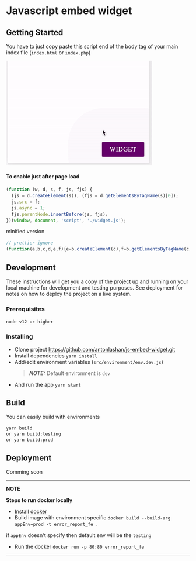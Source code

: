 # Javascript embed widget

## Getting Started

You have to just copy paste this script end of the body tag of your main index file (`index.html` or `index.php`)

![](demo.gif)

#### To enable just after page load

```javascript
(function (w, d, s, f, js, fjs) {
  (js = d.createElement(s)), (fjs = d.getElementsByTagName(s)[0]);
  js.src = f;
  js.async = 1;
  fjs.parentNode.insertBefore(js, fjs);
})(window, document, 'script', './widget.js');
```

minified version

```javascript
// prettier-ignore
(function(a,b,c,d,e,f){e=b.createElement(c),f=b.getElementsByTagName(c)[0],e.src=d,e.async=1,f.parentNode.insertBefore(e,f)})(window,document,"script","./widget.js");
```

## Development

These instructions will get you a copy of the project up and running on your local machine for development and testing purposes. See deployment for notes on how to deploy the project on a live system.

### Prerequisites

```
node v12 or higher
```

### Installing

- Clone project https://github.com/antonlashan/js-embed-widget.git
- Install dependencies `yarn install`
- Add/edit environment variables (`src/environment/env.dev.js`)
  > **_NOTE:_** Default environment is `dev`
- And run the app `yarn start`

## Build

You can easily build with environments

```
yarn build
or yarn build:testing
or yarn build:prod
```

## Deployment

Comming soon

---

**NOTE**

**Steps to run docker locally**

- Install [docker](https://docs.docker.com/get-docker)
- Build image with environment specific
  `docker build --build-arg appEnv=prod -t error_report_fe .`

if `appEnv` doesn't specify then default env will be the `testing`

- Run the docker `docker run -p 80:80 error_report_fe`

---
